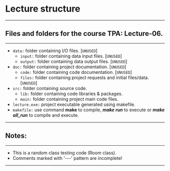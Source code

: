 # Lecture structure
---
## Files and folders for the course TPA: Lecture-06.
---
- `data:` folder containing I/O files. [`UNUSED`]
  - `input:` folder containing data input files. [`UNUSED`]
  - `output:` folder containing data output files. [`UNUSED`]
- `doc:` folder containing project documentation. [`UNUSED`]
  - `code:` folder containing code documentation. [`UNUSED`]
  - `files:` folder containing project requests and initial files/data. [`UNUSED`]
- `src:` folder containing source code.
  - `lib:` folder containing code libraries & packages.
  - `main:` folder containing project main code files.
- `lecture.exe:` project executable generated using makefile.
- `makefile:` use command **make** to compile, ***make run*** to execute or ***make all_run*** to compile and execute.
---
## Notes:
---
- This is a random class testing code (Room class).
- Comments marked with '---' pattern are incomplete!
---
